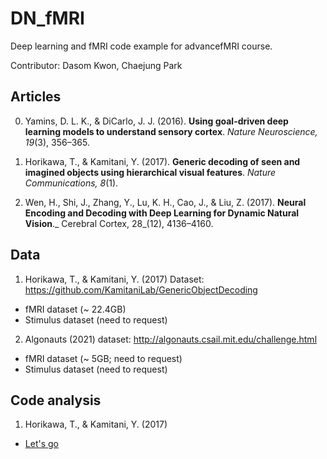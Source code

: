 # DN_fMRI
Deep learning and fMRI code example for advancefMRI course.

Contributor: Dasom Kwon, Chaejung Park


## Articles
0. Yamins, D. L. K., & DiCarlo, J. J. (2016). **Using goal-driven deep learning models to understand sensory cortex**. _Nature Neuroscience, 19_(3), 356–365. 

1. Horikawa, T., & Kamitani, Y. (2017). **Generic decoding of seen and imagined objects using hierarchical visual features**. _Nature Communications, 8_(1).

2. Wen, H., Shi, J., Zhang, Y., Lu, K. H., Cao, J., & Liu, Z. (2017). **Neural Encoding and Decoding with Deep Learning for Dynamic Natural Vision**._ Cerebral Cortex, 28_(12), 4136–4160.


## Data
1. Horikawa, T., & Kamitani, Y. (2017) Dataset: https://github.com/KamitaniLab/GenericObjectDecoding
  - fMRI dataset (~ 22.4GB)
  - Stimulus dataset (need to request)

2. Algonauts (2021) dataset: http://algonauts.csail.mit.edu/challenge.html
  - fMRI dataset (~ 5GB; need to request)
  - Stimulus dataset (need to request)

## Code analysis
1. Horikawa, T., & Kamitani, Y. (2017)
  - [Let's go](DN_fMRI/data/readme.md)
